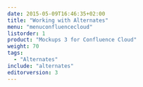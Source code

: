 ```yaml
---
date: 2015-05-09T16:46:35+02:00
title: "Working with Alternates"
menu: "menuconfluencecloud"
listorder: 1
product: "Mockups 3 for Confluence Cloud"
weight: 70
tags:
  - "Alternates"
include: "alternates"
editorversion: 3
---
```

